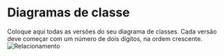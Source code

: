 # Diagramas de classe
Coloque aqui todas as versões do seu diagrama de classes. Cada versão deve começar com um número de dois dígitos, na ordem crescente.
![Relacionamento](diagramas/Relacionamento.jpeg "Diagrama de Classe")
